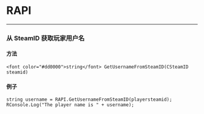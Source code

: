 # RAPI


---

<!-- tabs:start -->
### 从 SteamID 获取玩家用户名
#### **方法**

    <font color="#dd0000">string</font> GetUsernameFromSteamID(CSteamID steamid)



#### **例子**

    string username = RAPI.GetUsernameFromSteamID(playersteamid);
    RConsole.Log("The player name is " + username);


<!-- tabs:end -->
